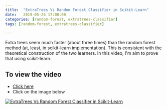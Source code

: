 ```yaml
---
title:  "ExtraTrees Vs Random Forest Classifier in Scikit-Learn"
date:   2019-05-26 17:00:00
categories: [random-forest, extratrees-classifier]
tags: [random-forest, extratrees-classifier]

---
```


Extra trees seem much faster (about three times) than the random forest method (at, least, in scikit-learn implementation). This is consistent with the theoretical construction of the two learners. In this video, I'm aim to prove that using scikit-learn.

## To view the video
* [Click here](https://youtu.be/3JbtzH_W86U)
* Click on the image below

[![ExtraTrees Vs Random Forest Classifier in Scikit-Learn](http://img.youtube.com/vi/3JbtzH_W86U/0.jpg)](http://www.youtube.com/watch?v=3JbtzH_W86U)